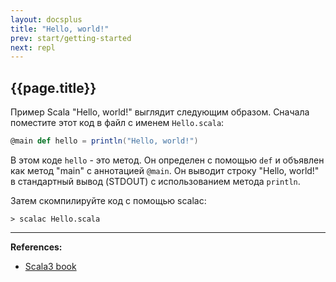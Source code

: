 ```yaml
---
layout: docsplus
title: "Hello, world!"
prev: start/getting-started
next: repl
---
```


## {{page.title}}

Пример Scala "Hello, world!" выглядит следующим образом. 
Сначала поместите этот код в файл с именем `Hello.scala`:

```scala
@main def hello = println("Hello, world!")
```

В этом коде `hello` - это метод. Он определен с помощью `def` и объявлен как метод "main" с аннотацией `@main`. 
Он выводит строку "Hello, world!" в стандартный вывод (STDOUT) с использованием метода `println`.

Затем скомпилируйте код с помощью scalac:
```
> scalac Hello.scala
```

---

**References:**
- [Scala3 book](https://docs.scala-lang.org/scala3/book/taste-hello-world.html)
